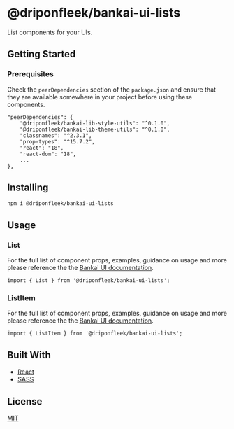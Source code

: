 # @driponfleek/bankai-ui-lists
List components for your UIs.

## Getting Started

### Prerequisites
Check the `peerDependencies` section of the `package.json` and ensure that they are available somewhere in your project before using these components.

```
"peerDependencies": {
    "@driponfleek/bankai-lib-style-utils": "^0.1.0",
    "@driponfleek/bankai-lib-theme-utils": "^0.1.0",
    "classnames": "^2.3.1",
    "prop-types": "^15.7.2",
    "react": "18",
    "react-dom": "18",
    ...
},
```

## Installing
```
npm i @driponfleek/bankai-ui-lists
```

## Usage

### List
For the full list of component props, examples, guidance on usage and more please reference the the [Bankai UI documentation](https://bankai-ui.com/?path=/docs/components-lists--list-story).

```
import { List } from '@driponfleek/bankai-ui-lists';
```

### ListItem
For the full list of component props, examples, guidance on usage and more please reference the the [Bankai UI documentation](https://bankai-ui.com/?path=/story/components-lists--list-item-story).

```
import { ListItem } from '@driponfleek/bankai-ui-lists';
```

## Built With
* [React](https://github.com/facebook/react)
* [SASS](https://github.com/sass/sass)

## License
[MIT](../../../LICENSE)
